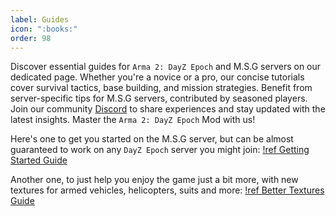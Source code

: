 ```yaml
---
label: Guides
icon: ":books:"
order: 98
---
```

Discover essential guides for `Arma 2: DayZ Epoch` and M.S.G servers on our dedicated page. Whether you're a novice or a pro, our concise tutorials cover survival tactics, base building, and mission strategies. Benefit from server-specific tips for M.S.G servers, contributed by seasoned players. Join our community [Discord](https://discord.gg/t7DcSvbwFt) to share experiences and stay updated with the latest insights. Master the `Arma 2: DayZ Epoch` Mod with us!

Here's one to get you started on the M.S.G server, but can be almost guaranteed to work on any `DayZ Epoch` server you might join:
[!ref Getting Started Guide](/guides/getting-started.md)

Another one, to just help you enjoy the game just a bit more, with new textures for armed vehicles, helicopters, suits and more:
[!ref Better Textures Guide](/guides/better-textures.md)